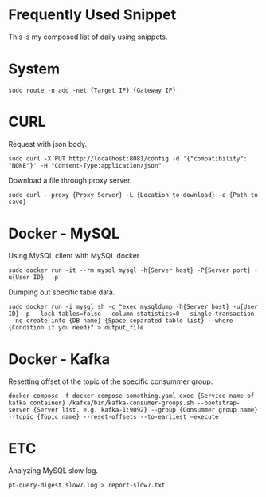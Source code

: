 # Frequently Used Snippet

This is my composed list of daily using snippets.

# System

```shell
sudo route -n add -net {Target IP} {Gateway IP}
```

# CURL

Request with json body.

```shell
sudo curl -X PUT http://localhost:8081/config -d '{"compatibility": "NONE"}' -H "Content-Type:application/json"
```

Download a file through proxy server.

```shell
sudo curl --proxy {Proxy Server} -L {Location to download} -o {Path to save}
```

# Docker - MySQL

Using MySQL client with MySQL docker.

```shell
sudo docker run -it --rm mysql mysql -h{Server host} -P{Server port} -u{User ID}  -p
```

Dumping out specific table data.

```shell
sudo docker run -i mysql sh -c "exec mysqldump -h{Server host} -u{User ID} -p --lock-tables=false --column-statistics=0 --single-transaction --no-create-info {DB name} {Space separated table list} --where {Condition if you need}" > output_file
```

# Docker - Kafka

Resetting offset of the topic of the specific consummer group.

```shell
docker-compose -f docker-compose-something.yaml exec {Service name of kafka container} /kafka/bin/kafka-consumer-groups.sh --bootstrap-server {Server list. e.g. kafka-1:9092} --group {Consummer group name} --topic {Topic name} --reset-offsets --to-earliest —execute
```

# ETC

Analyzing MySQL slow log.

```
pt-query-digest slow7.log > report-slow7.txt
```
